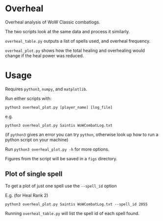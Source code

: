 # Overheal
Overheal analysis of WoW Classic combatlogs.

The two scripts look at the same data and process it similarly.

`overheal_table.py` outputs a list of spells used, and overheal frequency.

`overheal_plot.py` shows how the total healing and overhealing would change if the heal power was reduced.

# Usage
Requires `python3`, `numpy`, and `matplotlib`.

Run either scripts with:
```
python3 overheal_plot.py [player_name] [log_file]
```
e.g.
```
python3 overheal_plot.py Saintis WoWCombatLog.txt
```

(if `python3` gives an error you can try `python`, otherwise look up how to run a python script on your machine)

Run `python3 overheal_plot.py -h` for more options.

Figures from the script will be saved in a `figs` directory.

## Plot of single spell

To get a plot of just one spell use the `--spell_id` option

E.g. (for Heal Rank 2)
```
python3 overheal_plot.py Saintis WoWCombatLog.txt --spell_id 2055
```

Running `overheal_table.py` will list the spell id of each spell found.
